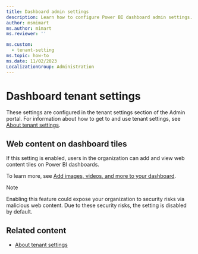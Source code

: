```yaml
---
title: Dashboard admin settings
description: Learn how to configure Power BI dashboard admin settings.
author: msmimart
ms.author: mimart
ms.reviewer: ''

ms.custom:
  - tenant-setting
ms.topic: how-to
ms.date: 11/02/2023
LocalizationGroup: Administration
---
```


# Dashboard tenant settings

These settings are configured in the tenant settings section of the Admin portal. For information about how to get to and use tenant settings, see [About tenant settings](tenant-settings-index.md).

## Web content on dashboard tiles

If this setting is enabled, users in the organization can add and view web content tiles on Power BI dashboards. 

To learn more, see [Add images, videos, and more to your dashboard](/power-bi/create-reports/service-dashboard-add-widget#add-web-content).

> [!NOTE]
> Enabling this feature could expose your organization to security risks via malicious web content. Due to these security risks, the setting is disabled by default.

## Related content

* [About tenant settings](tenant-settings-index.md)
